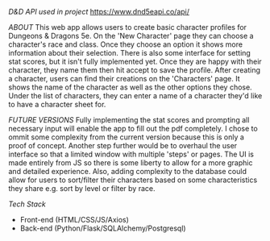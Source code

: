 *D&D API used in project*
https://www.dnd5eapi.co/api/

*ABOUT*
This web app allows users to create basic character profiles for Dungeons & Dragons 5e. On the 'New Character' page they can choose a character's race and class. Once they choose an option it shows more information about their selection. There is also some interface for setting stat scores, but it isn't fully implemented yet. Once they are happy with their character, they name them then hit accept to save the profile. After creating a character, users can find their creations on the 'Characters' page. It shows the name of the character as well as the other options they chose. Under the list of characters, they can enter a name of a character they'd like to have a character sheet for.

*FUTURE VERSIONS*
Fully implementing the stat scores and prompting all necessary input will enable the app to fill out the pdf completely. I chose to ommit some complexity from the current version because this is only a proof of concept. Another step further would be to overhaul the user interface so that a limited window with multiple 'steps' or pages. The UI is made entirely from JS so there is some liberty to allow for a more graphic and detailed experience. Also, adding complexity to the database could allow for users to sort/filter their characters based on some characteristics they share e.g. sort by level or filter by race.

*Tech Stack*
- Front-end (HTML/CSS/JS/Axios)
- Back-end (Python/Flask/SQLAlchemy/Postgresql)
